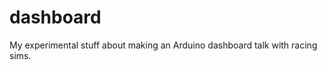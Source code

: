 dashboard
=========

My experimental stuff about making an Arduino dashboard talk with racing sims.
